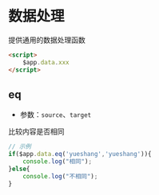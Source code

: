 # 数据处理

提供通用的数据处理函数

```html
<script>
    $app.data.xxx
</script>
```

## eq

* 参数：`source`、`target`

比较内容是否相同 


```js
// 示例
if($app.data.eq('yueshang','yueshang')){
    console.log("相同");   
}else{
    console.log("不相同");
}
```        